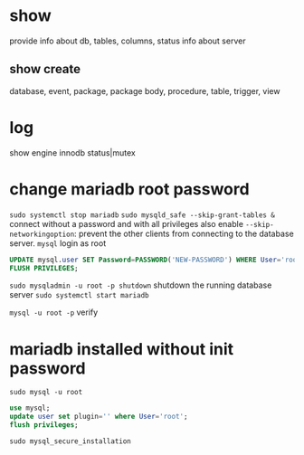 # show
provide info about db, tables, columns, status info about server

## show create
database, event, package, package body, procedure, table, trigger, view


# log
show engine innodb status|mutex


# change mariadb root password
`sudo systemctl stop mariadb`
`sudo mysqld_safe --skip-grant-tables &` connect without a password and with all privileges 
also enable `--skip-networkingoption`: prevent the other clients from connecting to the database server. 
`mysql` login as root

```sql
UPDATE mysql.user SET Password=PASSWORD('NEW-PASSWORD') WHERE User='root';
FLUSH PRIVILEGES;
```
`sudo mysqladmin -u root -p shutdown` shutdown the running database server
`sudo systemctl start mariadb`

`mysql -u root -p` verify


# mariadb installed without init password
`sudo mysql -u root`
```sql
use mysql;
update user set plugin='' where User='root';
flush privileges;
```
`sudo mysql_secure_installation`



